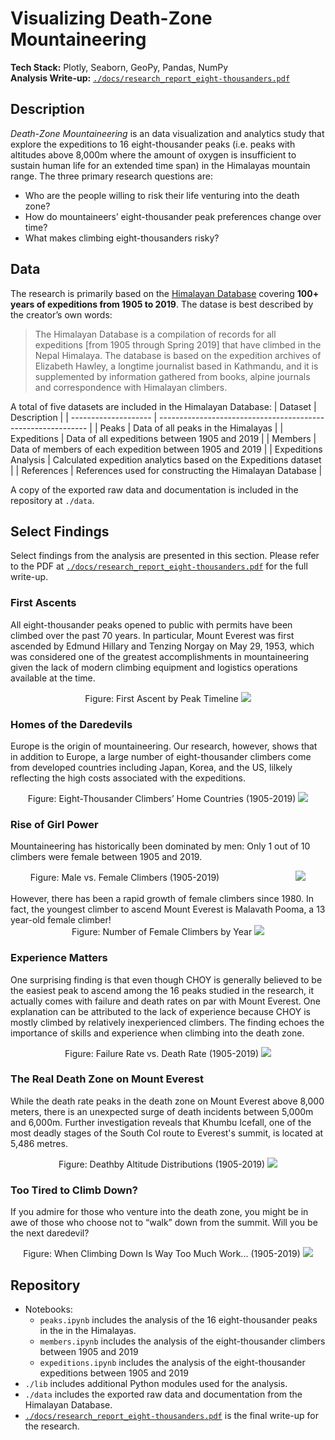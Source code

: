 # Visualizing Death-Zone Mountaineering  
**Tech Stack:** Plotly, Seaborn, GeoPy, Pandas, NumPy  
**Analysis Write-up:** [`./docs/research_report_eight-thousanders.pdf`](./docs/research_report_eight-thousanders.pdf)

## Description
*Death-Zone Mountaineering* is an data visualization and analytics study that explore the expeditions to 16 eight-thousander peaks (i.e. peaks with altitudes above 8,000m where the amount of oxygen is insufficient to sustain human life for an extended time span) in the Himalayas mountain range. The three primary research questions are:

- Who are the people willing to risk their life venturing into the death zone?
- How do mountaineers’ eight-thousander peak preferences change over time?
- What makes climbing eight-thousanders risky?  

## Data

The research is primarily based on the [Himalayan Database](https://www.himalayandatabase.com/) covering **100+ years of expeditions from 1905 to 2019**. The datase is best described by the creator’s own words:

> The Himalayan Database is a compilation of records for all expeditions [from 1905 through Spring 2019] that have climbed in the Nepal Himalaya. The database is based on the expedition archives of Elizabeth Hawley, a longtime journalist based in Kathmandu, and it is supplemented by information gathered from books, alpine journals and correspondence with Himalayan climbers.

A total of five datasets are included in the Himalayan Database:
| Dataset              | Description                                                  |
| -------------------- | ------------------------------------------------------------ |
| Peaks                | Data of all peaks in the Himalayas                           |
| Expeditions          | Data of all expeditions between 1905 and 2019                |
| Members              | Data of members of each expedition between 1905 and 2019     |
| Expeditions Analysis | Calculated expedition analytics based on the Expeditions dataset |
| References           | References used for constructing the Himalayan Database      |

A copy of the exported raw data and documentation is included in the repository at `./data`.

## Select Findings
Select findings from the analysis are presented in this section. Please refer to the PDF at [`./docs/research_report_eight-thousanders.pdf`](./docs/research_report_eight-thousanders.pdf) for the full write-up.  

### First Ascents

All eight-thousander peaks opened to public with permits have been climbed over the past 70 years. In particular, Mount Everest was first ascended by Edmund Hillary and Tenzing Norgay on May 29, 1953, which was considered one of the greatest accomplishments in mountaineering given the lack of modern climbing equipment and logistics operations available at the time. 

<div align="center">
Figure: First Ascent by Peak Timeline
<img src="./img/first_asscends.png"/>
</div>

### Homes of the Daredevils

Europe is the origin of mountaineering. Our research, however, shows that in addition to Europe, a large number of eight-thousander climbers come from developed countries including Japan, Korea, and the US, lilkely reflecting the high costs associated with the expeditions.

<div align="center">
Figure: Eight-Thousander Climbers’ Home Countries (1905-2019)
<img src="./img/climber_homes.png"/>
</div>

### Rise of Girl Power

Mountaineering has historically been dominated by men: Only 1 out of 10 climbers were female between 1905 and 2019. 
<div align="center">
Figure: Male vs. Female Climbers (1905-2019)&nbsp;&nbsp;&nbsp;&nbsp;&nbsp;&nbsp;&nbsp;&nbsp;&nbsp;&nbsp;&nbsp;&nbsp;&nbsp;&nbsp;&nbsp;&nbsp;&nbsp;&nbsp;&nbsp;&nbsp;&nbsp;&nbsp;&nbsp;&nbsp;&nbsp;&nbsp;&nbsp;&nbsp;&nbsp;&nbsp;  
<img src="./img/gender.png"/>
</div>
<br/>
However, there has been a rapid growth of female climbers since 1980. In fact, the youngest climber to ascend Mount Everest is Malavath Pooma, a 13 year-old female climber!
<div align="center">
Figure: Number of Female Climbers by Year
<img src="./img/girl_power.png"/>
</div>

### Experience Matters

One surprising finding is that even though CHOY is generally believed to be the easiest peak to ascend among the 16 peaks studied in the research, it actually comes with failure and death rates on par with Mount Everest. One explanation can be attributed to the lack of experience because CHOY is mostly climbed by relatively inexperienced climbers. The finding echoes the importance of skills and experience when climbing into the death zone.

<div align="center">
Figure: Failure Rate vs. Death Rate (1905-2019)
<img src="./img/choy.png"/>
</div>

### The Real Death Zone on Mount Everest

While the death rate peaks in the death zone on Mount Everest above 8,000 meters, there is an unexpected surge of death incidents between 5,000m and 6,000m. Further investigation reveals that Khumbu Icefall, one of the most deadly stages of the South Col route to Everest's summit, is located at 5,486 metres.

<div align="center">
Figure: Deathby Altitude Distributions (1905-2019)
<img src="./img/real_death_zone.png"/>
</div>

### Too Tired to Climb Down?

If you admire for those who venture into the death zone, you might be in awe of those who choose not to “walk” down from the summit. Will you be the next daredevil?

<div align="center">
Figure: When Climbing Down Is Way Too Much Work... (1905-2019)
<img src="./img/fly.png"/>
</div>

## Repository 

- Notebooks:
  - `peaks.ipynb` includes the analysis of the 16 eight-thousander peaks in the in the Himalayas.
  - `members.ipynb` includes the analysis of the eight-thousander climbers between 1905 and 2019
  - `expeditions.ipynb` includes the analysis of the eight-thousander expeditions between 1905 and 2019
- `./lib` includes additional Python modules used for the analysis.
- `./data` includes the exported raw data and documentation from the Himalayan Database.
- [`./docs/research_report_eight-thousanders.pdf`](./docs/research_report_eight-thousanders.pdf) is the final write-up for the research.  

